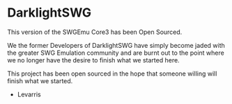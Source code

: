 # DarklightSWG
This version of the SWGEmu Core3 has been Open Sourced.

We the former Developers of DarklightSWG have simply become jaded with the greater SWG Emulation community and are burnt out to the point where we no longer have the desire to finish what we started here.

This project has been open sourced in the hope that someone willing will finish what we started.

- Levarris


